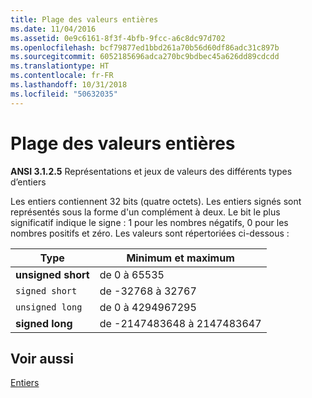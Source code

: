 ```yaml
---
title: Plage des valeurs entières
ms.date: 11/04/2016
ms.assetid: 0e9c6161-8f3f-4bfb-9fcc-a6c8dc97d702
ms.openlocfilehash: bcf79877ed1bbd261a70b56d60df86adc31c897b
ms.sourcegitcommit: 6052185696adca270bc9bdbec45a626dd89cdcdd
ms.translationtype: HT
ms.contentlocale: fr-FR
ms.lasthandoff: 10/31/2018
ms.locfileid: "50632035"
---
```

# <a name="range-of-integer-values"></a>Plage des valeurs entières

**ANSI 3.1.2.5** Représentations et jeux de valeurs des différents types d’entiers

Les entiers contiennent 32 bits (quatre octets). Les entiers signés sont représentés sous la forme d'un complément à deux. Le bit le plus significatif indique le signe : 1 pour les nombres négatifs, 0 pour les nombres positifs et zéro. Les valeurs sont répertoriées ci-dessous :

|Type|Minimum et maximum|
|----------|-------------------------|
|**unsigned short**|de 0 à 65535|
|`signed short`|de -32768 à 32767|
|`unsigned long`|de 0 à 4294967295|
|**signed long**|de -2147483648 à 2147483647|

## <a name="see-also"></a>Voir aussi

[Entiers](../c-language/integers.md)